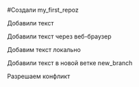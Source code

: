 ﻿#Создали my_first_repoz

Добавили текст

Добавили текст через веб-браузер

Добавим текст локально

Добавили текст в новой ветке new_branch

Разрешаем конфликт
